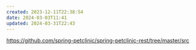 ```yaml
---
created: 2023-12-11T22:38:54
date: 2024-03-03T11:41
updated: 2024-03-31T22:43
---
```

https://github.com/spring-petclinic/spring-petclinic-rest/tree/master/src